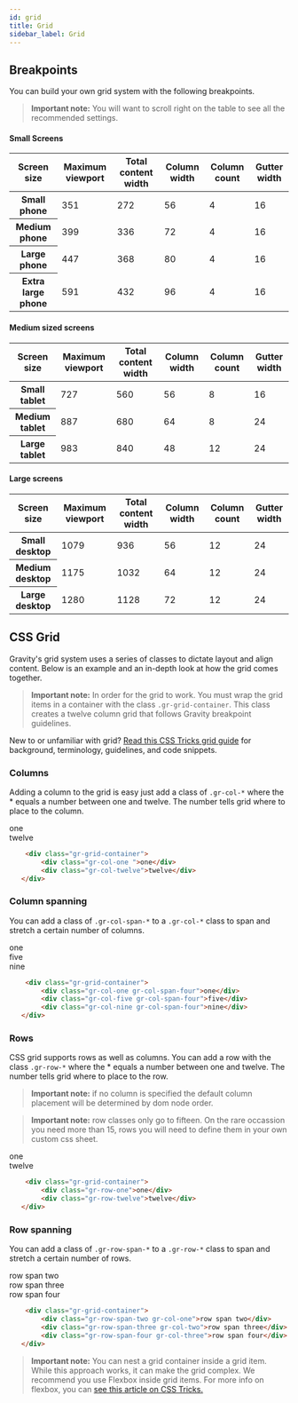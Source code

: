 ```yaml
---
id: grid
title: Grid
sidebar_label: Grid
---
```

## Breakpoints
You can build your own grid system with the following breakpoints.
> **Important note:**
You will want to scroll right on the table to see all the recommended settings.

#### Small Screens
<div class="box">
   <table class="border-top">
      <thead>
         <tr>
            <th class="pe-label pe-label--secondary pe-normal dpt-3" scope="col">Screen size</th>
            <th class="pe-label pe-label--secondary pe-normal dpt-3" scope="col">Maximum viewport</th>
            <th class="pe-label pe-label--secondary pe-normal dpt-3" scope="col">Total content width</th>
            <th class="pe-label pe-label--secondary pe-normal dpt-3" scope="col">Column width</th>
            <th class="pe-label pe-label--secondary pe-normal dpt-3" scope="col">Column count</th>
            <th class="pe-label pe-label--secondary pe-normal dpt-3" scope="col">Gutter width</th>
         </tr>
      </thead>
      <tbody>
         <tr>
            <th class="pe-label--large spy-3 pe-normal" scope="row">Small phone <span class="pe-label--secondary"></span></th>
            <td class="pe-label--large spy-3 text-center pe-bold">351</td>
            <td class="pe-label--large spy-3 text-center pe-bold">272</td>
            <td class="pe-label--large spy-3 text-center pe-bold">56</td>
            <td class="pe-label--large spy-3 text-center pe-bold">4</td>
            <td class="pe-label--large spy-3 text-center pe-bold">16</td>
         </tr>
         <tr>
            <th class="pe-label--large spy-3 pe-normal" scope="row">Medium phone <span class="pe-label--secondary"></span></th>
            <td class="pe-label--large spy-3 text-center pe-bold">399</td>
            <td class="pe-label--large spy-3 text-center pe-bold">336</td>
            <td class="pe-label--large spy-3 text-center pe-bold">72</td>
            <td class="pe-label--large spy-3 text-center pe-bold">4</td>
            <td class="pe-label--large spy-3 text-center pe-bold">16</td>
         </tr>
         <tr>
            <th class="pe-label--large spy-3 pe-normal" scope="row">Large phone <span class="pe-label--secondary"></span></th>
            <td class="pe-label--large spy-3 text-center pe-bold">447</td>
            <td class="pe-label--large spy-3 text-center pe-bold">368</td>
            <td class="pe-label--large spy-3 text-center pe-bold">80</td>
            <td class="pe-label--large spy-3 text-center pe-bold">4</td>
            <td class="pe-label--large spy-3 text-center pe-bold">16</td>
         </tr>
         <tr>
            <th class="pe-label--large spy-3 pe-normal" scope="row">Extra large phone <span class="pe-label--secondary"></span></th>
            <td class="pe-label--large spy-3 text-center pe-bold">591</td>
            <td class="pe-label--large spy-3 text-center pe-bold">432</td>
            <td class="pe-label--large spy-3 text-center pe-bold">96</td>
            <td class="pe-label--large spy-3 text-center pe-bold">4</td>
            <td class="pe-label--large spy-3 text-center pe-bold">16</td>
         </tr>
      </tbody>
   </table>
</div>

#### Medium sized screens
<div class="box">
   <table class="border-top">
      <thead>
         <tr>
            <th class="pe-label pe-label--secondary pe-normal dpt-3" scope="col">Screen size</th>
            <th class="pe-label pe-label--secondary pe-normal dpt-3" scope="col">Maximum viewport</th>
            <th class="pe-label pe-label--secondary pe-normal dpt-3" scope="col">Total content width</th>
            <th class="pe-label pe-label--secondary pe-normal dpt-3" scope="col">Column width</th>
            <th class="pe-label pe-label--secondary pe-normal dpt-3" scope="col">Column count</th>
            <th class="pe-label pe-label--secondary pe-normal dpt-3" scope="col">Gutter width</th>
         </tr>
      </thead>
      <tbody>
         <tr>
            <th class="pe-label--large spy-3 pe-normal" scope="row">Small tablet <span class="pe-label--secondary"></span></th>
            <td class="pe-label--large spy-3 text-center pe-bold">727</td>
            <td class="pe-label--large spy-3 text-center pe-bold">560</td>
            <td class="pe-label--large spy-3 text-center pe-bold">56</td>
            <td class="pe-label--large spy-3 text-center pe-bold">8</td>
            <td class="pe-label--large spy-3 text-center pe-bold">16</td>
         </tr>
         <tr>
            <th class="pe-label--large spy-3 pe-normal" scope="row">Medium tablet <span class="pe-label--secondary"></span></th>
            <td class="pe-label--large spy-3 text-center pe-bold">887</td>
            <td class="pe-label--large spy-3 text-center pe-bold">680</td>
            <td class="pe-label--large spy-3 text-center pe-bold">64</td>
            <td class="pe-label--large spy-3 text-center pe-bold">8</td>
            <td class="pe-label--large spy-3 text-center pe-bold">24</td>
         </tr>
         <tr>
            <th class="pe-label--large spy-3 pe-normal" scope="row">Large tablet <span class="pe-label--secondary"></span></th>
            <td class="pe-label--large spy-3 text-center pe-bold">983</td>
            <td class="pe-label--large spy-3 text-center pe-bold">840</td>
            <td class="pe-label--large spy-3 text-center pe-bold">48</td>
            <td class="pe-label--large spy-3 text-center pe-bold">12</td>
            <td class="pe-label--large spy-3 text-center pe-bold">24</td>
         </tr>
      </tbody>
   </table>
</div>

#### Large screens
<div class="box">
   <table class="border-top">
      <thead>
         <tr>
            <th class="pe-label pe-label--secondary pe-normal dpt-3" scope="col">Screen size</th>
            <th class="pe-label pe-label--secondary pe-normal dpt-3" scope="col">Maximum viewport</th>
            <th class="pe-label pe-label--secondary pe-normal dpt-3" scope="col">Total content width</th>
            <th class="pe-label pe-label--secondary pe-normal dpt-3" scope="col">Column width</th>
            <th class="pe-label pe-label--secondary pe-normal dpt-3" scope="col">Column count</th>
            <th class="pe-label pe-label--secondary pe-normal dpt-3" scope="col">Gutter width</th>
         </tr>
      </thead>
      <tbody>
         <tr>
            <th class="pe-label--large spy-3 pe-normal" scope="row">Small desktop <span class="pe-label--secondary"></span></th>
            <td class="pe-label--large spy-3 text-center pe-bold">1079</td>
            <td class="pe-label--large spy-3 text-center pe-bold">936</td>
            <td class="pe-label--large spy-3 text-center pe-bold">56</td>
            <td class="pe-label--large spy-3 text-center pe-bold">12</td>
            <td class="pe-label--large spy-3 text-center pe-bold">24</td>
         </tr>
         <tr>
            <th class="pe-label--large spy-3 pe-normal" scope="row">Medium desktop <span class="pe-label--secondary"></span></th>
            <td class="pe-label--large spy-3 text-center pe-bold">1175</td>
            <td class="pe-label--large spy-3 text-center pe-bold">1032</td>
            <td class="pe-label--large spy-3 text-center pe-bold">64</td>
            <td class="pe-label--large spy-3 text-center pe-bold">12</td>
            <td class="pe-label--large spy-3 text-center pe-bold">24</td>
         </tr>
         <tr>
            <th class="pe-label--large spy-3 pe-normal" scope="row">Large desktop <span class="pe-label--secondary"></span></th>
            <td class="pe-label--large spy-3 text-center pe-bold">1280</td>
            <td class="pe-label--large spy-3 text-center pe-bold">1128</td>
            <td class="pe-label--large spy-3 text-center pe-bold">72</td>
            <td class="pe-label--large spy-3 text-center pe-bold">12</td>
            <td class="pe-label--large spy-3 text-center pe-bold">24</td>
         </tr>
      </tbody>
   </table>
</div>

## CSS Grid
Gravity's grid system uses a series of classes to dictate layout and align content. Below is an example and an in-depth look at how the grid comes together.

> **Important note:**
In order for the grid to work.  You must wrap the grid items in a container with the class ```.gr-grid-container```.  This class creates a twelve column grid that follows Gravity breakpoint guidelines.

New to or unfamiliar with grid? [Read this CSS Tricks grid guide](https://css-tricks.com/snippets/css/complete-guide-grid/) for background, terminology, guidelines, and code snippets.
### Columns
Adding a column to the grid is easy just add a class of ```.gr-col-*``` where the * equals a number between one and twelve.  The number tells grid where to place to the column.
<div class="box">
    <div class="gr-grid-container">
    	<div class="gr-col-one">one</div>
    	<div class="gr-col-twelve">twelve</div>
   </div>
</div>

```html
    <div class="gr-grid-container">
    	<div class="gr-col-one ">one</div>
    	<div class="gr-col-twelve">twelve</div>
   </div>
```

### Column spanning
You can add a class of ```.gr-col-span-*``` to a ```.gr-col-*``` class to span and stretch a certain number of columns.
<div class="box">
    <div class="gr-grid-container">
    	<div class="gr-col-one gr-col-span-four">one</div>
    	<div class="gr-col-five gr-col-span-four">five</div>
       	<div class="gr-col-nine gr-col-span-four">nine</div>
   </div>
</div>

```html
    <div class="gr-grid-container">
    	<div class="gr-col-one gr-col-span-four">one</div>
    	<div class="gr-col-five gr-col-span-four">five</div>
       	<div class="gr-col-nine gr-col-span-four">nine</div>
   </div>
```

### Rows
CSS grid supports rows as well as columns.  You can add a row with the class ```.gr-row-*``` where the * equals a number between one and twelve.  The number tells grid where to place to the row.
> **Important note:**
if no column is specified the default column placement will be determined by dom node order.

> **Important note:**
row classes only go to fifteen.  On the rare occassion you need more than 15, rows you will need to define them in your own custom css sheet.
<div class="box">
    <div class="gr-grid-container">
    	<div class="gr-row-one">one</div>
    	<div class="gr-row-twelve">twelve</div>
   </div>
</div>

```html
    <div class="gr-grid-container">
        <div class="gr-row-one">one</div>
       	<div class="gr-row-twelve">twelve</div>
   </div>
```


### Row spanning
You can add a class of ```.gr-row-span-*``` to a ```.gr-row-*``` class to span and stretch a certain number of rows.
<div class="box">
    <div class="gr-grid-container">
    	<div class="gr-row-span-two gr-col-one">row span two</div>
    	<div class="gr-row-span-three gr-col-two">row span three</div>
    	<div class="gr-row-span-four gr-col-three">row span four</div>
   </div>
</div>

```html
    <div class="gr-grid-container">
    	<div class="gr-row-span-two gr-col-one">row span two</div>
    	<div class="gr-row-span-three gr-col-two">row span three</div>
    	<div class="gr-row-span-four gr-col-three">row span four</div>
   </div>
```
> **Important note:**
You can nest a grid container inside a grid item.  While this approach works, it can make the grid complex.  We recommend you use Flexbox inside grid items.  For more info on flexbox, you can [see this article on CSS Tricks.](https://css-tricks.com/snippets/css/a-guide-to-flexbox/)
